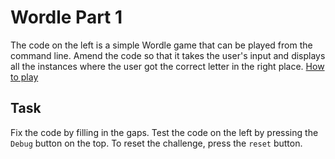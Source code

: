 # Wordle Part 1

The code on the left is a simple Wordle game that can be played from the command line. Amend the code so that it takes the user's input and displays all the instances where the user got the correct letter in the right place. [How to play](https://www.nytimes.com/games/wordle/index.html)

## Task

Fix the code by filling in the gaps. Test the code on the left by pressing the `Debug` button on the top. To reset the challenge, press the `reset` button.

